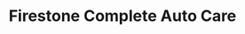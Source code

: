---
title: "Firestone Complete Auto Care"
url: /schenectady/firestone-complete-auto-care/
shop: Autowerkstatt
---